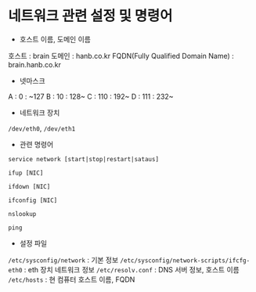 # 네트워크 관련 설정 및 명령어

* 호스트 이름, 도메인 이름

호스트 : brain
도메인 : hanb.co.kr
FQDN(Fully Qualified Domain Name) : brain.hanb.co.kr

* 넷마스크

A : 0 : ~127
B : 10 : 128~
C : 110 : 192~
D : 111 : 232~

* 네트워크 장치

`/dev/eth0`, `/dev/eth1`

* 관련 명령어

`service network [start|stop|restart|sataus]`

`ifup [NIC]`

`ifdown [NIC]`

`ifconfig [NIC]`

`nslookup`

`ping`

* 설정 파일

`/etc/sysconfig/network` : 기본 정보
`/etc/sysconfig/network-scripts/ifcfg-eth0` : eth 장치 네트워크 정보
`/etc/resolv.conf` : DNS 서버 정보, 호스트 이름
`/etc/hosts` : 현 컴퓨터 호스트 이름, FQDN

